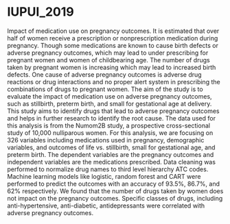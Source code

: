 # IUPUI_2019
Impact of medication use on pregnancy outcomes.
It is estimated that over half of women receive a prescription or nonprescription medication
during pregnancy. Though some medications are known to cause birth defects or adverse
pregnancy outcomes, which may lead to under prescribing for pregnant women and women of
childbearing age. The number of drugs taken by pregnant women is increasing which may lead
to increased birth defects. One cause of adverse pregnancy outcomes is adverse drug reactions or
drug interactions and no proper alert system in prescribing the combinations of drugs to pregnant
women. The aim of the study is to evaluate the impact of medication use on adverse pregnancy
outcomes, such as stillbirth, preterm birth, and small for gestational age at delivery. This study
aims to identify drugs that lead to adverse pregnancy outcomes and helps in further research to
identify the root cause. The data used for this analysis is from the Numom2B study, a
prospective cross-sectional study of 10,000 nulliparous women. For this analysis, we are
focusing on 326 variables including medications used in pregnancy, demographic variables, and
outcomes of life vs. stillbirth, small for gestational age, and preterm birth. The dependent
variables are the pregnancy outcomes and independent variables are the medications prescribed.
Data cleaning was performed to normalize drug names to third level hierarchy ATC codes.
Machine learning models like logistic, random forest and CART were performed to predict the
outcomes with an accuracy of 93.5%, 86.7%, and 62% respectively. We found that the number
of drugs taken by women does not impact on the pregnancy outcomes. Specific classes of drugs,
including anti-hypertensive, anti-diabetic, antidepressants were correlated with adverse
pregnancy outcomes.
